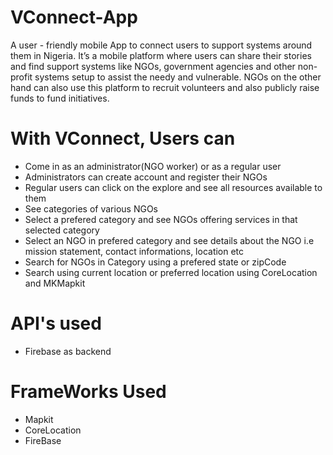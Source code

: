 # VConnect-App
 A user - friendly mobile App to connect users to support systems around them in Nigeria.  It’s a mobile platform where users can share their stories and find support systems like NGOs, government agencies and other non-profit systems setup to assist the needy and vulnerable. NGOs on the other hand can also use this platform to recruit volunteers and also publicly raise funds to fund initiatives. 


# With VConnect, Users can
 - Come in as an administrator(NGO worker) or as a regular user
 - Administrators can create account and register their NGOs
 - Regular users can click on the explore and see all resources available to them
 - See categories of various NGOs
 - Select a prefered category and see NGOs offering services in that selected category
 - Select an NGO in prefered category and see details about the NGO i.e mission statement, contact informations, location etc
 - Search for NGOs in Category using a prefered state or zipCode
 - Search using current location or preferred location using CoreLocation and MKMapkit
 
# API's used
- Firebase as backend

# FrameWorks Used
- Mapkit
- CoreLocation
- FireBase
